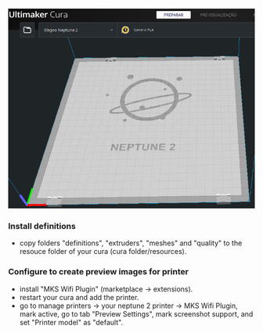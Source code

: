 ![](https://github.com/MrJ0se/Elegoo-Neptune-2-ultimaker-cura-profile/blob/main/sample.png?raw=true)

### Install definitions

- copy folders "definitions", "extruders", "meshes" and "quality" to the resouce folder of your cura (cura folder/resources).

### Configure to create preview images for printer

- install "MKS Wifi Plugin" (marketplace -> extensions).
- restart your cura and add the printer.
- go to manage printers -> your neptune 2 printer -> MKS Wifi Plugin, mark active, go to tab "Preview Settings", mark screenshot support, and set "Printer model" as "default".
